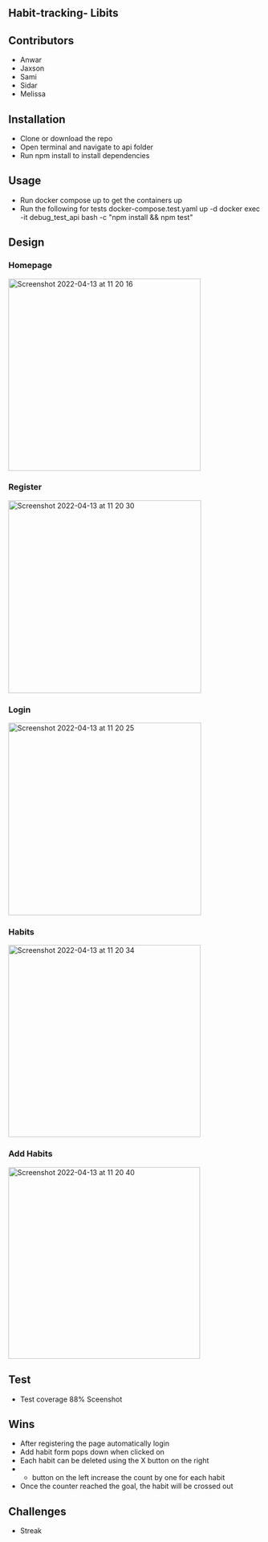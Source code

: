 ## Habit-tracking- Libits

## Contributors 
- Anwar
- Jaxson
- Sami
- Sidar
- Melissa

## Installation
- Clone or download the repo
- Open terminal and navigate to api folder
- Run npm install to install dependencies

## Usage
- Run docker compose up to get the containers up
- Run the following for tests
docker-compose.test.yaml up -d
docker exec -it debug_test_api bash -c "npm install && npm test"

## Design
### Homepage
<img width="383" alt="Screenshot 2022-04-13 at 11 20 16" src="https://user-images.githubusercontent.com/58670404/163163053-8f8bda46-dd80-486f-aa7b-5b850d85144a.png">

### Register
<img width="384" alt="Screenshot 2022-04-13 at 11 20 30" src="https://user-images.githubusercontent.com/58670404/163163622-7cc36463-53c2-4c14-b545-746c0185199a.png"> 

### Login
<img width="384" alt="Screenshot 2022-04-13 at 11 20 25" src="https://user-images.githubusercontent.com/58670404/163163589-7970052d-c04d-430d-882c-2b8157f27fad.png">
 

### Habits
<img width="383" alt="Screenshot 2022-04-13 at 11 20 34" src="https://user-images.githubusercontent.com/58670404/163164072-c9ff44ac-b607-4c76-9393-de157b69f205.png">

### Add Habits
<img width="382" alt="Screenshot 2022-04-13 at 11 20 40" src="https://user-images.githubusercontent.com/58670404/163164197-10d7945c-b053-40c8-8a85-6f1b11e7f737.png">

## Test
- Test coverage 88%
Sceenshot

## Wins
- After registering the page automatically login 
- Add habit form pops down when clicked on 
- Each habit can be deleted using the X button on the right 
- + button on the left increase the count by one for each habit
- Once the counter reached the goal, the habit will be crossed out 

## Challenges
- Streak 

